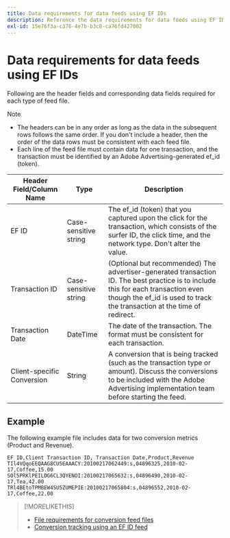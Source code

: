 ```yaml
---
title: Data requirements for data feeds using EF IDs
description: Reference the data requirements for data feeds using EF IDs.
exl-id: 15e76f3a-c376-4e7b-b3c8-ca76fd427002
---
```

# Data requirements for data feeds using EF IDs

Following are the header fields and corresponding data fields required for each type of feed file.

>[!NOTE]
>* The headers can be in any order as long as the data in the subsequent rows follows the same order. If you don't include a header, then the order of the data rows must be consistent with each feed file.
>* Each line of the feed file must contain data for one transaction, and the transaction must be identified by an Adobe Advertising-generated ef_id (token).

| Header Field/Column Name | Type | Description |
| ---- | ---- | ---- |
| EF ID | Case-sensitive string | The ef_id (token) that you captured upon the click for the transaction, which consists of the surfer ID, the click time, and the network type. Don't alter the value. |
| Transaction ID | Case-sensitive string | (Optional but recommended) The advertiser-generated transaction ID. The best practice is to include this for each transaction even though the ef_id is used to track the transaction at the time of redirect. |
| Transaction Date | DateTime | The date of the transaction. The format must be consistent for each transaction. |
| Client-specific Conversion | String | A conversion that is being tracked (such as the transaction type or amount). Discuss the conversions to be included with the Adobe Advertising implementation team before starting the feed. |

## Example

The following example file includes data for two conversion metrics (Product and Revenue).

```
EF ID,Client Transaction ID, Transaction Date,Product,Revenue
TIl4VQqoEEQAAG8CU5EAAACY:20100217062449:s,04896325,2010-02-17,Coffee,15.00
SOl5PRKlPEILDG6CL3QYENOI:20100217065632:s,04896490,2010-02-17,Tea,42.00
TRl4BEtoTPMBEW4SU5ZUMEPIE:20100217065804:s,04896552,2010-02-17,Coffee,22.00
```

>[!MORELIKETHIS]
>
>* [File requirements for conversion feed files](feed-file-requirements.md)
>* [Conversion tracking using an EF ID feed](/help/search-social-commerce/tracking/feed-efid.md)

